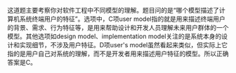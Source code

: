 这道题主要考察你对软件工程中不同模型的理解。题目问的是“哪个模型描述了计算机系统终端用户的特征”。选项中，C项user model指的就是用来描述终端用户的背景、需求、行为特征等，是用来帮助设计和开发人员理解未来用户群体的一个模型。其他选项如design model、implementation model关注的是系统本身的设计和实现细节，不涉及用户特征。D项user's model虽然看起来类似，但实际上它指的是用户自己对系统的理解，而不是开发者用来描述用户特征的模型。所以正确答案是C。